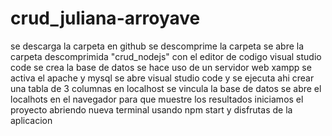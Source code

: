 # crud_juliana-arroyave
se descarga la carpeta en github
se descomprime la carpeta
se abre la carpeta descomprimida "crud_nodejs" con el editor de codigo visual studio code
se crea la base de datos
se  hace uso de un servidor web  xampp se activa el apache y mysql
se abre visual studio code y se ejecuta ahi
crear una tabla de 3 columnas en localhost
se vincula la base de datos
se abre el localhots en el navegador para que muestre los resultados
iniciamos el proyecto abriendo nueva terminal usando npm start
y disfrutas de la aplicacion
